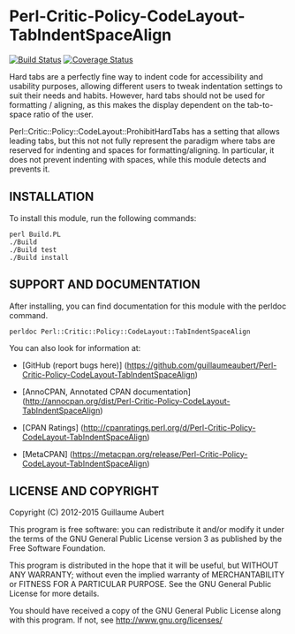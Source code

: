 Perl-Critic-Policy-CodeLayout-TabIndentSpaceAlign
=================================================

[![Build Status](https://travis-ci.org/guillaumeaubert/Perl-Critic-Policy-CodeLayout-TabIndentSpaceAlign.svg?branch=master)](https://travis-ci.org/guillaumeaubert/Perl-Critic-Policy-CodeLayout-TabIndentSpaceAlign)
[![Coverage Status](https://coveralls.io/repos/guillaumeaubert/Perl-Critic-Policy-CodeLayout-TabIndentSpaceAlign/badge.svg?branch=master)](https://coveralls.io/r/guillaumeaubert/Perl-Critic-Policy-CodeLayout-TabIndentSpaceAlign?branch=master)

Hard tabs are a perfectly fine way to indent code for accessibility and
usability purposes, allowing different users to tweak indentation settings to
suit their needs and habits. However, hard tabs should not be used for
formatting / aligning, as this makes the display dependent on the tab-to-space
ratio of the user.

Perl::Critic::Policy::CodeLayout::ProhibitHardTabs has a setting that allows
leading tabs, but this not not fully represent the paradigm where tabs are
reserved for indenting and spaces for formatting/aligning. In particular, it
does not prevent indenting with spaces, while this module detects and prevents
it.


INSTALLATION
------------

To install this module, run the following commands:

	perl Build.PL
	./Build
	./Build test
	./Build install


SUPPORT AND DOCUMENTATION
-------------------------

After installing, you can find documentation for this module with the
perldoc command.

	perldoc Perl::Critic::Policy::CodeLayout::TabIndentSpaceAlign


You can also look for information at:

 * [GitHub (report bugs here)]
   (https://github.com/guillaumeaubert/Perl-Critic-Policy-CodeLayout-TabIndentSpaceAlign)

 * [AnnoCPAN, Annotated CPAN documentation]
   (http://annocpan.org/dist/Perl-Critic-Policy-CodeLayout-TabIndentSpaceAlign)

 * [CPAN Ratings]
   (http://cpanratings.perl.org/d/Perl-Critic-Policy-CodeLayout-TabIndentSpaceAlign)

 * [MetaCPAN]
   (https://metacpan.org/release/Perl-Critic-Policy-CodeLayout-TabIndentSpaceAlign)


LICENSE AND COPYRIGHT
---------------------

Copyright (C) 2012-2015 Guillaume Aubert

This program is free software: you can redistribute it and/or modify it under
the terms of the GNU General Public License version 3 as published by the Free
Software Foundation.

This program is distributed in the hope that it will be useful, but WITHOUT ANY
WARRANTY; without even the implied warranty of MERCHANTABILITY or FITNESS FOR A
PARTICULAR PURPOSE. See the GNU General Public License for more details.

You should have received a copy of the GNU General Public License along with
this program. If not, see http://www.gnu.org/licenses/

